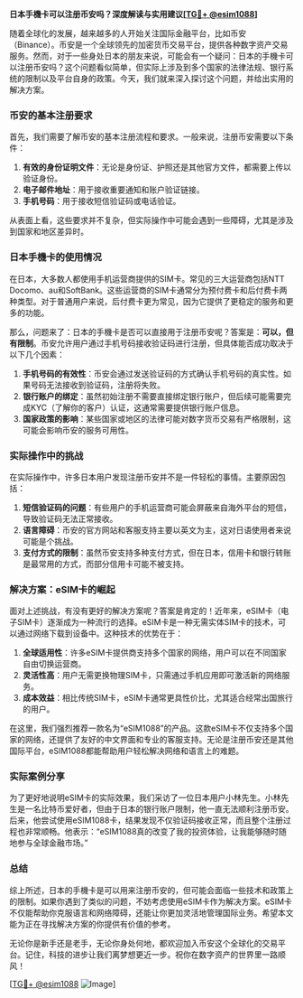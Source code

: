 **日本手機卡可以注册币安吗？深度解读与实用建议[[TG💪+ @esim1088](https://t.me/s/esim1088)]**

随着全球化的发展，越来越多的人开始关注国际金融平台，比如币安（Binance）。币安是一个全球领先的加密货币交易平台，提供各种数字资产交易服务。然而，对于一些身处日本的朋友来说，可能会有一个疑问：日本的手機卡可以注册币安吗？这个问题看似简单，但实际上涉及到多个国家的法律法规、银行系统的限制以及平台自身的政策。今天，我们就来深入探讨这个问题，并给出实用的解决方案。

### 币安的基本注册要求

首先，我们需要了解币安的基本注册流程和要求。一般来说，注册币安需要以下条件：

1. **有效的身份证明文件**：无论是身份证、护照还是其他官方文件，都需要上传以验证身份。
2. **电子邮件地址**：用于接收重要通知和账户验证链接。
3. **手机号码**：用于接收短信验证码或电话验证。

从表面上看，这些要求并不复杂，但实际操作中可能会遇到一些障碍，尤其是涉及到国家和地区差异时。

### 日本手機卡的使用情况

在日本，大多数人都使用手机运营商提供的SIM卡。常见的三大运营商包括NTT Docomo、au和SoftBank。这些运营商的SIM卡通常分为预付费卡和后付费卡两种类型。对于普通用户来说，后付费卡更为常见，因为它提供了更稳定的服务和更多的功能。

那么，问题来了：日本的手機卡是否可以直接用于注册币安呢？答案是：**可以，但有限制**。币安允许用户通过手机号码接收验证码进行注册，但具体能否成功取决于以下几个因素：

1. **手机号码的有效性**：币安会通过发送验证码的方式确认手机号码的真实性。如果号码无法接收到验证码，注册将失败。
2. **银行账户的绑定**：虽然初始注册不需要直接绑定银行账户，但后续可能需要完成KYC（了解你的客户）认证，这通常需要提供银行账户信息。
3. **国家政策的影响**：某些国家或地区的法律可能对数字货币交易有严格限制，这可能会影响币安的服务可用性。

### 实际操作中的挑战

在实际操作中，许多日本用户发现注册币安并不是一件轻松的事情。主要原因包括：

1. **短信验证码的问题**：有些用户的手机运营商可能会屏蔽来自海外平台的短信，导致验证码无法正常接收。
2. **语言障碍**：币安的官方网站和客服支持主要以英文为主，这对日语使用者来说可能是个挑战。
3. **支付方式的限制**：虽然币安支持多种支付方式，但在日本，信用卡和银行转账是最常用的方式，而部分信用卡可能不被支持。

### 解决方案：eSIM卡的崛起

面对上述挑战，有没有更好的解决方案呢？答案是肯定的！近年来，eSIM卡（电子SIM卡）逐渐成为一种流行的选择。eSIM卡是一种无需实体SIM卡的技术，可以通过网络下载到设备中。这种技术的优势在于：

1. **全球适用性**：许多eSIM卡提供商支持多个国家的网络，用户可以在不同国家自由切换运营商。
2. **灵活性高**：用户无需更换物理SIM卡，只需通过手机应用即可激活新的网络服务。
3. **成本效益**：相比传统SIM卡，eSIM卡通常更具性价比，尤其适合经常出国旅行的用户。

在这里，我们强烈推荐一款名为“eSIM1088”的产品。这款eSIM卡不仅支持多个国家的网络，还提供了友好的中文界面和专业的客服支持。无论是注册币安还是其他国际平台，eSIM1088都能帮助用户轻松解决网络和语言上的难题。

### 实际案例分享

为了更好地说明eSIM卡的实际效果，我们采访了一位日本用户小林先生。小林先生是一名比特币爱好者，但由于日本的银行账户限制，他一直无法顺利注册币安。后来，他尝试使用eSIM1088卡，结果发现不仅验证码接收正常，而且整个注册过程也非常顺畅。他表示：“eSIM1088真的改变了我的投资体验，让我能够随时随地参与全球金融市场。”

### 总结

综上所述，日本的手機卡是可以用来注册币安的，但可能会面临一些技术和政策上的限制。如果你遇到了类似的问题，不妨考虑使用eSIM卡作为解决方案。eSIM卡不仅能帮助你克服语言和网络障碍，还能让你更加灵活地管理国际业务。希望本文能为正在寻找解决方案的你提供有价值的参考。

无论你是新手还是老手，无论你身处何地，都欢迎加入币安这个全球化的交易平台。记住，科技的进步让我们离梦想更近一步。祝你在数字资产的世界里一路顺风！

[[TG💪+ @esim1088](https://t.me/s/esim1088) ![Image](https://i.postimg.cc/4NQfJmqS/Snipaste-2025-05-13-00-14-12.png)]